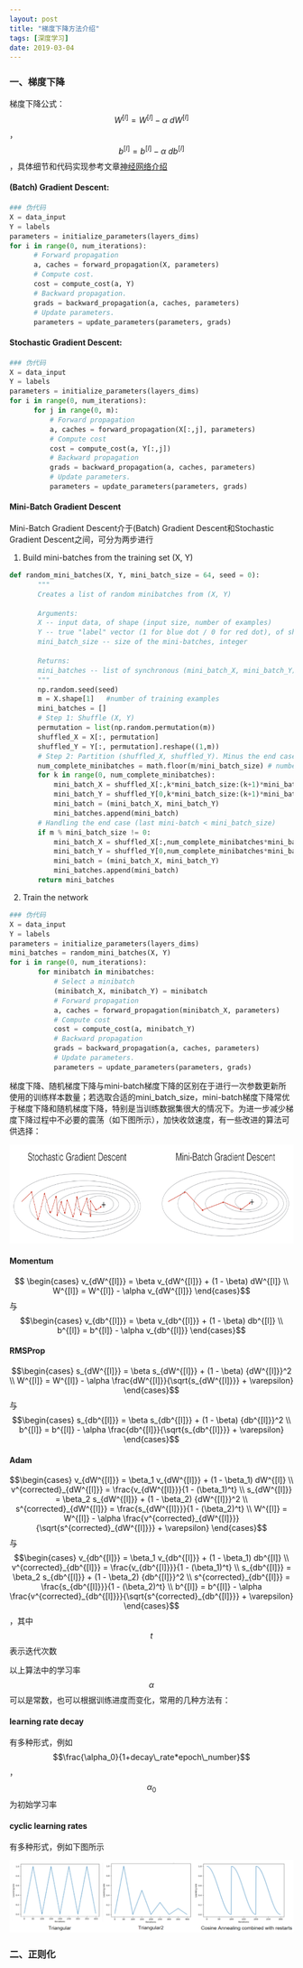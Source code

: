 ```yaml
---
layout: post
title: "梯度下降方法介绍"
tags: [深度学习]
date: 2019-03-04
---
```


### 一、梯度下降

梯度下降公式：$$W^{[l]} = W^{[l]} - \alpha \text{ } dW^{[l]}$$，$$b^{[l]} = b^{[l]} - \alpha \text{ } db^{[l]}$$，具体细节和代码实现参考文章[神经网络介绍](https://sunwenqi10.github.io/blog/2019/02/19/Introduction_to_Neural_Network)

#### (Batch) Gradient Descent:
``` python
### 伪代码
X = data_input
Y = labels
parameters = initialize_parameters(layers_dims)
for i in range(0, num_iterations):
      # Forward propagation
      a, caches = forward_propagation(X, parameters)
      # Compute cost.
      cost = compute_cost(a, Y)
      # Backward propagation.
      grads = backward_propagation(a, caches, parameters)
      # Update parameters.
      parameters = update_parameters(parameters, grads)
```

#### Stochastic Gradient Descent:
```python
### 伪代码
X = data_input
Y = labels
parameters = initialize_parameters(layers_dims)
for i in range(0, num_iterations):
      for j in range(0, m):
          # Forward propagation
          a, caches = forward_propagation(X[:,j], parameters)
          # Compute cost
          cost = compute_cost(a, Y[:,j])
          # Backward propagation
          grads = backward_propagation(a, caches, parameters)
          # Update parameters.
          parameters = update_parameters(parameters, grads)
```

#### Mini-Batch Gradient Descent

Mini-Batch Gradient Descent介于(Batch) Gradient Descent和Stochastic Gradient Descent之间，可分为两步进行

1. Build mini-batches from the training set (X, Y)
```python
def random_mini_batches(X, Y, mini_batch_size = 64, seed = 0):
       """
       Creates a list of random minibatches from (X, Y)

       Arguments:
       X -- input data, of shape (input size, number of examples)
       Y -- true "label" vector (1 for blue dot / 0 for red dot), of shape (1, number of examples)
       mini_batch_size -- size of the mini-batches, integer

       Returns:
       mini_batches -- list of synchronous (mini_batch_X, mini_batch_Y)
       """
       np.random.seed(seed)
       m = X.shape[1]   #number of training examples
       mini_batches = []    
       # Step 1: Shuffle (X, Y)
       permutation = list(np.random.permutation(m))
       shuffled_X = X[:, permutation]
       shuffled_Y = Y[:, permutation].reshape((1,m))
       # Step 2: Partition (shuffled_X, shuffled_Y). Minus the end case.
       num_complete_minibatches = math.floor(m/mini_batch_size) # number of mini batches of size mini_batch_size
       for k in range(0, num_complete_minibatches):
           mini_batch_X = shuffled_X[:,k*mini_batch_size:(k+1)*mini_batch_size]
           mini_batch_Y = shuffled_Y[0,k*mini_batch_size:(k+1)*mini_batch_size].reshape((1,mini_batch_size))
           mini_batch = (mini_batch_X, mini_batch_Y)
           mini_batches.append(mini_batch)   
       # Handling the end case (last mini-batch < mini_batch_size)
       if m % mini_batch_size != 0:
           mini_batch_X = shuffled_X[:,num_complete_minibatches*mini_batch_size:]
           mini_batch_Y = shuffled_Y[0,num_complete_minibatches*mini_batch_size:].reshape((1,m % mini_batch_size))
           mini_batch = (mini_batch_X, mini_batch_Y)
           mini_batches.append(mini_batch)
       return mini_batches
```

2. Train the network
```python
### 伪代码
X = data_input
Y = labels
parameters = initialize_parameters(layers_dims)
mini_batches = random_mini_batches(X, Y)
for i in range(0, num_iterations):
       for minibatch in minibatches:
           # Select a minibatch
           (minibatch_X, minibatch_Y) = minibatch
           # Forward propagation
           a, caches = forward_propagation(minibatch_X, parameters)
           # Compute cost
           cost = compute_cost(a, minibatch_Y)
           # Backward propagation
           grads = backward_propagation(a, caches, parameters)
           # Update parameters.
           parameters = update_parameters(parameters, grads)
```

梯度下降、随机梯度下降与mini-batch梯度下降的区别在于进行一次参数更新所使用的训练样本数量；若选取合适的mini_batch_size，mini-batch梯度下降常优于梯度下降和随机梯度下降，特别是当训练数据集很大的情况下。为进一步减少梯度下降过程中不必要的震荡（如下图所示），加快收敛速度，有一些改进的算法可供选择：

![img](/img/kiank_minibatch.png)

#### Momentum

$$ \begin{cases}
v_{dW^{[l]}} = \beta v_{dW^{[l]}} + (1 - \beta) dW^{[l]} \\
W^{[l]} = W^{[l]} - \alpha v_{dW^{[l]}}
\end{cases}$$ 与 $$\begin{cases}
v_{db^{[l]}} = \beta v_{db^{[l]}} + (1 - \beta) db^{[l]} \\
b^{[l]} = b^{[l]} - \alpha v_{db^{[l]}}
\end{cases}$$

#### RMSProp

$$\begin{cases}
s_{dW^{[l]}} = \beta s_{dW^{[l]}} + (1 - \beta) {dW^{[l]}}^2 \\
W^{[l]} = W^{[l]} - \alpha \frac{dW^{[l]}}{\sqrt{s_{dW^{[l]}}} + \varepsilon}
\end{cases}$$与$$\begin{cases}
s_{db^{[l]}} = \beta s_{db^{[l]}} + (1 - \beta) {db^{[l]}}^2 \\
b^{[l]} = b^{[l]} - \alpha \frac{db^{[l]}}{\sqrt{s_{db^{[l]}}} + \varepsilon}
\end{cases}$$

#### Adam

$$\begin{cases}
v_{dW^{[l]}} = \beta_1 v_{dW^{[l]}} + (1 - \beta_1) dW^{[l]} \\
v^{corrected}_{dW^{[l]}} = \frac{v_{dW^{[l]}}}{1 - (\beta_1)^t} \\
s_{dW^{[l]}} = \beta_2 s_{dW^{[l]}} + (1 - \beta_2) {dW^{[l]}}^2 \\
s^{corrected}_{dW^{[l]}} = \frac{s_{dW^{[l]}}}{1 - (\beta_2)^t} \\
W^{[l]} = W^{[l]} - \alpha \frac{v^{corrected}_{dW^{[l]}}}{\sqrt{s^{corrected}_{dW^{[l]}}} + \varepsilon}
\end{cases}$$与$$\begin{cases}
v_{db^{[l]}} = \beta_1 v_{db^{[l]}} + (1 - \beta_1) db^{[l]} \\
v^{corrected}_{db^{[l]}} = \frac{v_{db^{[l]}}}{1 - (\beta_1)^t} \\
s_{db^{[l]}} = \beta_2 s_{db^{[l]}} + (1 - \beta_2) {db^{[l]}}^2 \\
s^{corrected}_{db^{[l]}} = \frac{s_{db^{[l]}}}{1 - (\beta_2)^t} \\
b^{[l]} = b^{[l]} - \alpha \frac{v^{corrected}_{db^{[l]}}}{\sqrt{s^{corrected}_{db^{[l]}}} + \varepsilon}
\end{cases}$$，其中$$t$$表示迭代次数

以上算法中的学习率$$\alpha$$可以是常数，也可以根据训练进度而变化，常用的几种方法有：

#### learning rate decay

有多种形式，例如$$\frac{\alpha_0}{1+decay\_rate*epoch\_number}$$，$$\alpha_0$$为初始学习率

#### cyclic learning rates

有多种形式，例如下图所示

![img](/img/nn3.png)


### 二、正则化
